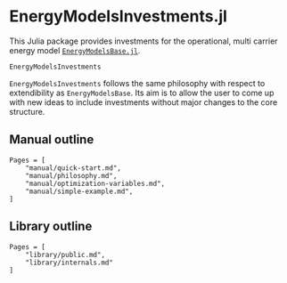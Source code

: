# EnergyModelsInvestments.jl

This Julia package provides investments for the operational, multi carrier energy model [`EnergyModelsBase.jl`](https://clean_export.pages.sintef.no/energymodelsbase.jl).

```@docs
EnergyModelsInvestments
```

`EnergyModelsInvestments` follows the same philosophy with respect to extendibility as `EnergyModelsBase`.
Its aim is to allow the user to come up with new ideas to include investments without major changes to the core structure.

## Manual outline

```@contents
Pages = [
    "manual/quick-start.md",
    "manual/philosophy.md",
    "manual/optimization-variables.md",
    "manual/simple-example.md",
]
```

## Library outline

```@contents
Pages = [
    "library/public.md",
    "library/internals.md"
]
```
